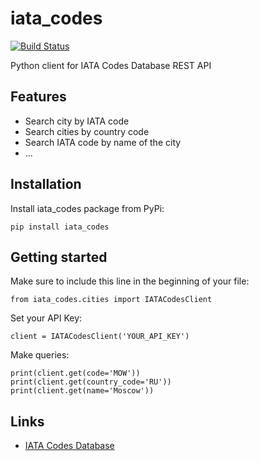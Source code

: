 iata_codes
==========

[![Build Status](https://travis-ci.org/Otetz/iata_codes.svg?branch=master)](https://travis-ci.org/Otetz/iata_codes)

Python client for IATA Codes Database REST API

## Features

- Search city by IATA code
- Search cities by country code
- Search IATA code by name of the city
- …

## Installation

Install iata_codes package from PyPi:

```
pip install iata_codes
```

## Getting started

Make sure to include this line in the beginning of your file:

```
from iata_codes.cities import IATACodesClient
```

Set your API Key:

```
client = IATACodesClient('YOUR_API_KEY')
```

Make queries:

```
print(client.get(code='MOW'))
print(client.get(country_code='RU'))
print(client.get(name='Moscow'))
```

## Links

- [IATA Codes Database](http://iatacodes.org/)

